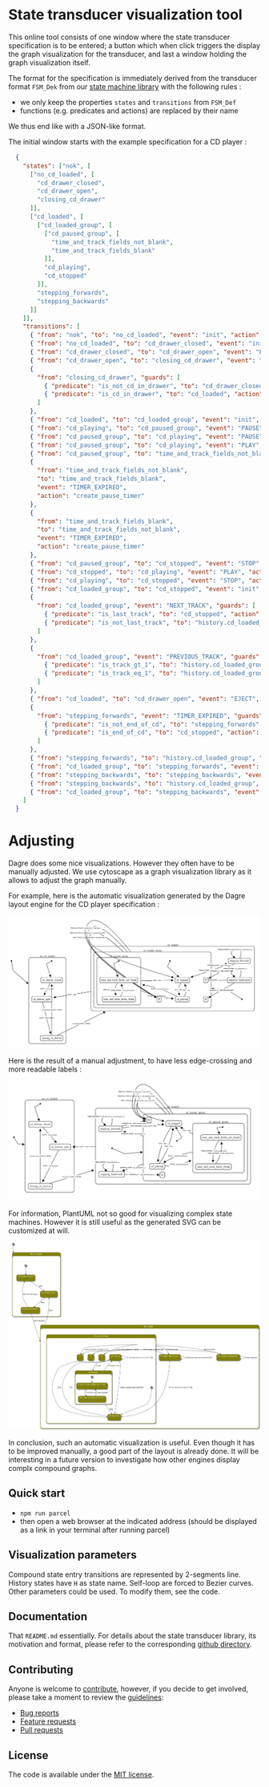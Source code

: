 # State transducer visualization tool
This online tool consists of one window where the state transducer specification is to be 
entered; a button which when click triggers the display the graph visualization for the 
transducer, and last a window holding the graph visualization itself.

The format for the specification is immediately derived from the transducer format `FSM_Dek` from
 our [state machine library](https://github.com/brucou/state-transducer) with the following rules :
 
 - we only keep the properties `states` and `transitions` from `FSM_Def`
 - functions (e.g. predicates and actions) are replaced by their name

We thus end like with a JSON-like format.

The initial window starts with the example specification for a CD player : 

```JSON
  {
    "states": ["nok", [
      ["no_cd_loaded", [
        "cd_drawer_closed",
        "cd_drawer_open",
        "closing_cd_drawer"
      ]],
      ["cd_loaded", [
        ["cd_loaded_group", [
          ["cd_paused_group", [
            "time_and_track_fields_not_blank",
            "time_and_track_fields_blank"
          ]],
          "cd_playing",
          "cd_stopped"
        ]],
        "stepping_forwards",
        "stepping_backwards"
      ]]
    ]],
    "transitions": [
      { "from": "nok", "to": "no_cd_loaded", "event": "init", "action": "fsm_initialize_model" },
      { "from": "no_cd_loaded", "to": "cd_drawer_closed", "event": "init", "action": "identity" },
      { "from": "cd_drawer_closed", "to": "cd_drawer_open", "event": "EJECT", "action": "open_drawer" },
      { "from": "cd_drawer_open", "to": "closing_cd_drawer", "event": "EJECT", "action": "close_drawer" },
      {
        "from": "closing_cd_drawer", "guards": [
          { "predicate": "is_not_cd_in_drawer", "to": "cd_drawer_closed", "action": "identity" },
          { "predicate": "is_cd_in_drawer", "to": "cd_loaded", "action": "identity" }
        ]
      },
      { "from": "cd_loaded", "to": "cd_loaded_group", "event": "init", "action": "identity" },
      { "from": "cd_playing", "to": "cd_paused_group", "event": "PAUSE", "action": "pause_playing_cd" },
      { "from": "cd_paused_group", "to": "cd_playing", "event": "PAUSE", "action": "resume_paused_cd" },
      { "from": "cd_paused_group", "to": "cd_playing", "event": "PLAY", "action": "resume_paused_cd" },
      { "from": "cd_paused_group", "to": "time_and_track_fields_not_blank", "event": "init", "action": "identity" },
      {
        "from": "time_and_track_fields_not_blank",
        "to": "time_and_track_fields_blank",
        "event": "TIMER_EXPIRED",
        "action": "create_pause_timer"
      },
      {
        "from": "time_and_track_fields_blank",
        "to": "time_and_track_fields_not_blank",
        "event": "TIMER_EXPIRED",
        "action": "create_pause_timer"
      },
      { "from": "cd_paused_group", "to": "cd_stopped", "event": "STOP", "action": "stop" },
      { "from": "cd_stopped", "to": "cd_playing", "event": "PLAY", "action": "play" },
      { "from": "cd_playing", "to": "cd_stopped", "event": "STOP", "action": "stop" },
      { "from": "cd_loaded_group", "to": "cd_stopped", "event": "init", "action": "stop" },
      {
        "from": "cd_loaded_group", "event": "NEXT_TRACK", "guards": [
          { "predicate": "is_last_track", "to": "cd_stopped", "action": "stop" },
          { "predicate": "is_not_last_track", "to": "history.cd_loaded_group", "action": "go_next_track" }
        ]
      },
      {
        "from": "cd_loaded_group", "event": "PREVIOUS_TRACK", "guards": [
          { "predicate": "is_track_gt_1", "to": "history.cd_loaded_group", "action": "go_previous_track" },
          { "predicate": "is_track_eq_1", "to": "history.cd_loaded_group", "action": "go_track_1" }
        ]
      },
      { "from": "cd_loaded", "to": "cd_drawer_open", "event": "EJECT", "action": "eject" },
      {
        "from": "stepping_forwards", "event": "TIMER_EXPIRED", "guards": [
          { "predicate": "is_not_end_of_cd", "to": "stepping_forwards", "action": "go_forward_1_s" },
          { "predicate": "is_end_of_cd", "to": "cd_stopped", "action": "stop" }
        ]
      },
      { "from": "stepping_forwards", "to": "history.cd_loaded_group", "event": "FORWARD_UP", "action": "stop_forward_timer" },
      { "from": "cd_loaded_group", "to": "stepping_forwards", "event": "FORWARD_DOWN", "action": "go_forward_1_s" },
      { "from": "stepping_backwards", "to": "stepping_backwards", "event": "TIMER_EXPIRED", "action": "go_backward_1_s" },
      { "from": "stepping_backwards", "to": "history.cd_loaded_group", "event": "REVERSE_UP", "action": "stop_backward_timer" },
      { "from": "cd_loaded_group", "to": "stepping_backwards", "event": "REVERSE_DOWN", "action": "go_backward_1_s" }
    ]
  }
```

# Adjusting
Dagre does some nice visualizations. However they often have to be manually adjusted. We use 
cytoscape as a graph visualization library as it allows to adjust the graph manually. 

For example, here is the automatic visualization generated by the Dagre layout engine for the CD 
player specification :

![cd-player-dagre](./assets/cd-player-automatic-dagre-visualization.png)

Here is the result of a manual adjustment, to have less edge-crossing and more readable labels :

![cd-player-dagre-adjusted](./assets/cd-player-dagre-visually-adjusted.png)

For information, PlantUML not so good for visualizing complex state machines. However it is 
still useful as the generated SVG can be customized at will.

![plantuml](./assets/bLRRQjj0.svg)

In conclusion, such an automatic visualization is useful. Even though it has to be improved 
manually, a good part of the layout is already done. It will be interesting in a future version 
to investigate how other engines display complx compound graphs.

## Quick start
- `npm run parcel`
- then open a web browser at the indicated address (should be displayed as a link in your 
terminal after running parcel)

## Visualization parameters
Compound state entry transitions are represented by 2-segments line. History states have `H` as 
state name. Self-loop are forced to Bezier curves. Other parameters could be used. To modify 
them, see the code.

## Documentation
That `README.md` essentially. For details about the state transducer library, its motivation and 
format, please refer to the corresponding [github directory](https://github.com/brucou/state-transducer).

## Contributing

Anyone is welcome to [contribute](.github/CONTRIBUTING.md),
however, if you decide to get involved, please take a moment to review
the [guidelines](.github/CONTRIBUTING.md):

* [Bug reports](.github/CONTRIBUTING.md#bugs)
* [Feature requests](.github/CONTRIBUTING.md#features)
* [Pull requests](.github/CONTRIBUTING.md#pull-requests)


## License

The code is available under the [MIT license](LICENSE.txt).
